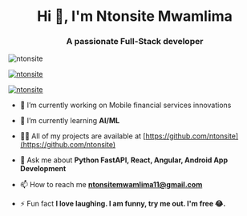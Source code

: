 <h1 align="center">Hi 👋, I'm Ntonsite Mwamlima</h1>
<h3 align="center">A passionate Full-Stack developer </h3>

<p align="left"> <img src="https://komarev.com/ghpvc/?username=ntonsitet&label=Profile%20views&color=0e75b6&style=flat" alt="ntonsite" /> </p>

<p align="left"> <a href="https://github.com/ryo-ma/github-profile-trophy"><img src="https://github-profile-trophy.vercel.app/?username=ntonsite" alt="ntonsite" /></a> </p>

<p align="left"> <a href="https://twitter.com/ntonsite" target="blank"><img src="https://img.shields.io/twitter/follow/ntonsite?logo=twitter&style=for-the-badge" alt="ntonsite" /></a> </p>

- 🔭 I’m currently working on Mobile financial services innovations

- 🌱 I’m currently learning **AI/ML**

- 👨‍💻 All of my projects are available at [https://github.com/ntonsite](https://github.com/ntonsite)

- 💬 Ask me about **Python FastAPI, React, Angular, Android App Development**

- 📫 How to reach me **ntonsitemwamlima11@gmail.com**

- ⚡ Fun fact **I love laughing. I am funny, try me out. I'm free 😂.**
